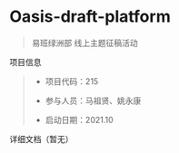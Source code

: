 # Oasis-draft-platform

>易班绿洲部 线上主题征稿活动

项目信息

>- 项目代码：215
>
>- 参与人员：马祖贤、姚永康
>- 启动日期：2021.10

详细文档（暂无）
